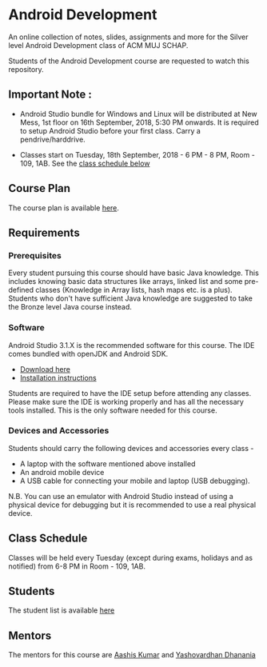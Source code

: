 # Android Development
An online collection of notes, slides, assignments and more for the Silver level Android Development class of ACM MUJ SCHAP.

Students of the Android Development course are requested to watch this repository.

## Important Note :
- Android Studio bundle for Windows and Linux will be distributed at New Mess, 1st floor on 16th September, 2018, 5:30 PM onwards. It is required to setup Android Studio before your first class. Carry a pendrive/harddrive.

- Classes start on Tuesday, 18th September, 2018 - 6 PM - 8 PM, Room - 109, 1AB. See the [class schedule below](#class-schedule)

## Course Plan
The course plan is available [here](https://docs.google.com/document/d/1vzLP--91q6-Qjpdv_6hQRNL8EpJoDyQzO49XvUY8ryQ/edit?usp=sharing).

## Requirements

### Prerequisites
Every student pursuing this course should have basic Java knowledge. This includes knowing basic data structures like arrays, linked list and some pre-defined classes (Knowledge in Array lists, hash maps etc. is a plus). Students who don't have sufficient Java knowledge are suggested to take the Bronze level Java course instead.

### Software
Android Studio 3.1.X is the recommended software for this course. The IDE comes bundled with openJDK and Android SDK. 
- [Download here](https://developer.android.com/studio/)
- [Installation instructions](https://developer.android.com/studio/install)    

Students are required to have the IDE setup before attending any classes. Please make sure the IDE is working properly and has all the necessary tools installed. This is the only software needed for this course.

### Devices and Accessories
Students should carry the following devices and accessories every class -
- A laptop with the software mentioned above installed
- An android mobile device
- A USB cable for connecting your mobile and laptop (USB debugging).

N.B. You can use an emulator with Android Studio instead of using a physical device for debugging but it is recommended to use a real physical device.

## Class Schedule
Classes will be held every Tuesday (except during exams, holidays and as notified) from 6-8 PM in Room - 109, 1AB.

## Students
The student list is available [here](Student%20list.md)

## Mentors
The mentors for this course are [Aashis Kumar](https://github.com/aesher9o1) and [Yashovardhan Dhanania](https://github.com/yashovardhan99)
